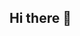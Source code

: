 ## Hi there 👋

<!--
## Hi 👋, I'm Pedro Luis Ortega 

Here are some ideas to get you started:

- 🔭 I’m currently working on ...
- 📝 My Profesiona Profile:[LinkedIn] (https://www.linkedin.com/in/pedro-luis-ortega-aguilar-058569139/)
- 🌱 I’m currently learning ...
- 👯 I’m looking to collaborate on ...
- 🤔 I’m looking for help with ...
- 💬 Ask me about ...
- 📫 How to reach me: ...
- 😄 Pronouns: ...
- ⚡ Fun fact: ...

### Languages and Tools:
<img src="https://img.shields.io/badge/-JavaScript-yellow?style=for-the-badge&logo=javascript&logoColor=white"/>
<img src="https://img.shields.io/badge/-React-black?style=for-the-badge&logo=react&logoColor=cyan"/>
<img src="https://img.shields.io/badge/-Node.js-green?style=for-the-badge&logo=node.js&logoColor=white"/>
<img src="https://img.shields.io/badge/-PostgreSQL-blue?style=for-the-badge&logo=postgresql&logoColor=white"/>
-->
